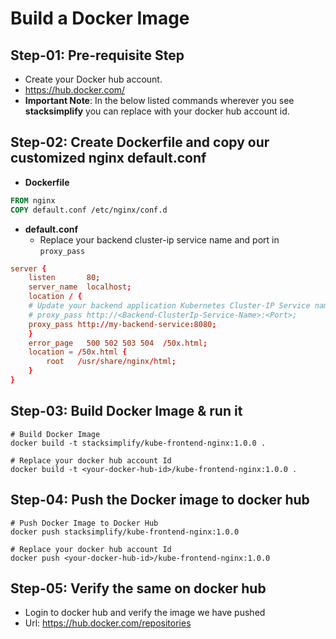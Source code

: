 # Build a Docker Image

## Step-01: Pre-requisite Step
- Create your Docker hub account. 
- https://hub.docker.com/
- **Important Note**: In the below listed commands wherever you see **stacksimplify** you can replace with your docker hub account id. 


## Step-02: Create Dockerfile and copy our customized nginx default.conf
- **Dockerfile**
```Dockerfile 
FROM nginx
COPY default.conf /etc/nginx/conf.d
```
- **default.conf**
  - Replace your backend cluster-ip service name and port in `proxy_pass`
```conf
server {
    listen       80;
    server_name  localhost;
    location / {
    # Update your backend application Kubernetes Cluster-IP Service name  and port below      
    # proxy_pass http://<Backend-ClusterIp-Service-Name>:<Port>;      
    proxy_pass http://my-backend-service:8080;
    }
    error_page   500 502 503 504  /50x.html;
    location = /50x.html {
        root   /usr/share/nginx/html;
    }
}
```

## Step-03: Build Docker Image & run it
```
# Build Docker Image
docker build -t stacksimplify/kube-frontend-nginx:1.0.0 .

# Replace your docker hub account Id
docker build -t <your-docker-hub-id>/kube-frontend-nginx:1.0.0 .
```

## Step-04: Push the Docker image to docker hub
```
# Push Docker Image to Docker Hub
docker push stacksimplify/kube-frontend-nginx:1.0.0 

# Replace your docker hub account Id
docker push <your-docker-hub-id>/kube-frontend-nginx:1.0.0 
```

## Step-05: Verify the same on docker hub
- Login to docker hub and verify the image we have pushed
- Url: https://hub.docker.com/repositories